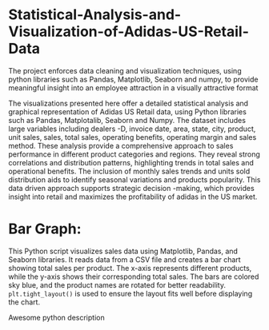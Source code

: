 # Statistical-Analysis-and-Visualization-of-Adidas-US-Retail-Data
The project enforces data cleaning and visualization techniques, using python libraries such as Pandas, Matplotlib, Seaborn and numpy, to provide meaningful insight into an employee attraction in a visually attractive format


The visualizations presented here offer a detailed statistical analysis and graphical representation of Adidas US Retail data, using Python libraries such as Pandas, Matplotalib, Seaborn and Numpy. The dataset includes large variables including dealers -D, invoice date, area, state, city, product, unit sales, sales, total sales, operating benefits, operating margin and sales method. These analysis provide a comprehensive approach to sales performance in different product categories and regions. They reveal strong correlations and distribution patterns, highlighting trends in total sales and operational benefits. The inclusion of monthly sales trends and units sold distribution aids to identify seasonal variations and products popularity. This data driven approach supports strategic decision -making, which provides insight into retail and maximizes the profitability of adidas in the US market.


# Bar Graph:

This Python script visualizes sales data using Matplotlib, Pandas, and Seaborn libraries. It reads data from a CSV file and creates a bar chart showing total sales per product. The x-axis represents different products, while the y-axis shows their corresponding total sales. The bars are colored sky blue, and the product names are rotated for better readability. `plt.tight_layout()` is used to ensure the layout fits well before displaying the chart.

Awesome python description
